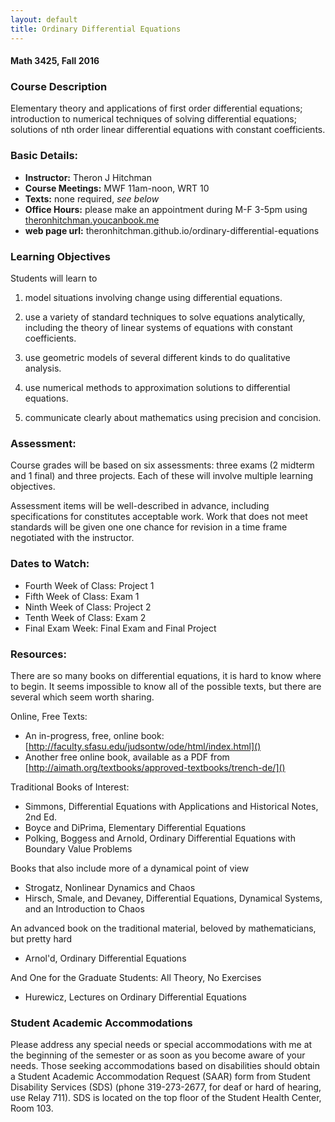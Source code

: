 ```yaml
---
layout: default
title: Ordinary Differential Equations
---
```


#### Math 3425, Fall 2016


### Course Description

Elementary theory and applications of first order differential equations; introduction to numerical techniques of solving differential equations; solutions of nth order linear differential equations with constant coefficients.

### Basic Details:

- **Instructor:** Theron J Hitchman
- **Course Meetings:** MWF 11am-noon, WRT 10
- **Texts:** none required, _see below_
- **Office Hours:** please make an appointment during M-F 3-5pm using
[theronhitchman.youcanbook.me]()
- **web page url:** theronhitchman.github.io/ordinary-differential-equations

### Learning Objectives

Students will learn to

1. model situations involving change using differential equations.

2. use a variety of standard techniques to solve equations analytically, including the theory of linear systems of equations with constant coefficients.

3. use geometric models of several different kinds to do qualitative analysis.

4. use numerical methods to approximation solutions to differential equations.

5. communicate clearly about mathematics using precision and concision.


### Assessment:

Course grades will be based on six assessments: three exams (2 midterm and 1 final)
and three projects. Each of these will involve multiple learning objectives.

Assessment items will be well-described in advance, including specifications for
constitutes acceptable work. Work that does not meet standards will be given one
one chance for revision in a time frame negotiated with the instructor.

### Dates to Watch:

* Fourth Week of Class: Project 1
* Fifth Week of Class: Exam 1
* Ninth Week of Class: Project 2
* Tenth Week of Class: Exam 2
* Final Exam Week: Final Exam and Final Project

### Resources:

There are so many books on differential equations, it is hard to know where to begin.
It seems impossible to know all of the possible texts, but there are several which
seem worth sharing.

Online, Free Texts:

  * An in-progress, free, online book: [http://faculty.sfasu.edu/judsontw/ode/html/index.html]()
  * Another free online book, available as a PDF from [http://aimath.org/textbooks/approved-textbooks/trench-de/]()

Traditional Books of Interest:

  * Simmons, Differential Equations with Applications and Historical Notes, 2nd Ed.
  * Boyce and DiPrima, Elementary Differential Equations
  * Polking, Boggess and Arnold, Ordinary Differential Equations with Boundary Value Problems

Books that also include more of a dynamical point of view

  * Strogatz, Nonlinear Dynamics and Chaos
  * Hirsch, Smale, and Devaney, Differential Equations, Dynamical Systems, and an
  Introduction to Chaos

An advanced book on the traditional material, beloved by mathematicians, but pretty hard

  * Arnol'd, Ordinary Differential Equations

And One for the Graduate Students: All Theory, No Exercises

  * Hurewicz, Lectures on Ordinary Differential Equations  

### Student Academic Accommodations

Please address any special needs or special accommodations with me at the beginning of the semester or as soon as you become aware of your needs. Those seeking accommodations based on disabilities should obtain a Student Academic Accommodation Request (SAAR) form from Student Disability Services (SDS) (phone 319-273-2677, for deaf or hard of hearing, use Relay 711). SDS is located on the top floor of the Student Health Center, Room 103.
